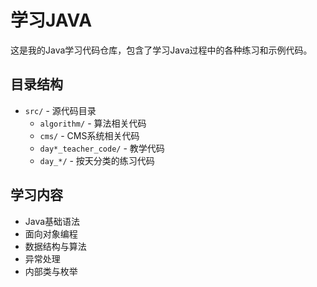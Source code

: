 # 学习JAVA

这是我的Java学习代码仓库，包含了学习Java过程中的各种练习和示例代码。

## 目录结构

- `src/` - 源代码目录
  - `algorithm/` - 算法相关代码
  - `cms/` - CMS系统相关代码
  - `day*_teacher_code/` - 教学代码
  - `day_*/` - 按天分类的练习代码

## 学习内容

- Java基础语法
- 面向对象编程
- 数据结构与算法
- 异常处理
- 内部类与枚举